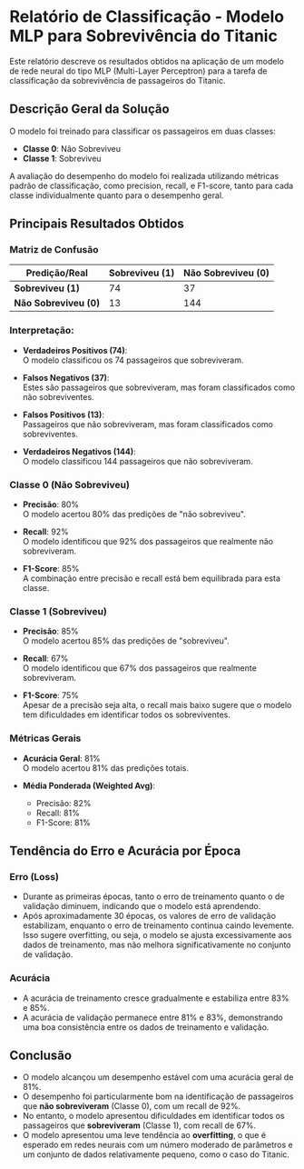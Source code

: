 # Relatório de Classificação - Modelo MLP para Sobrevivência do Titanic

Este relatório descreve os resultados obtidos na aplicação de um modelo de rede neural do tipo MLP (Multi-Layer Perceptron) para a tarefa de classificação da sobrevivência de passageiros do Titanic.

## Descrição Geral da Solução

O modelo foi treinado para classificar os passageiros em duas classes:
- **Classe 0**: Não Sobreviveu
- **Classe 1**: Sobreviveu

A avaliação do desempenho do modelo foi realizada utilizando métricas padrão de classificação, como precision, recall, e F1-score, tanto para cada classe individualmente quanto para o desempenho geral.

## Principais Resultados Obtidos

### Matriz de Confusão

| Predição/Real         | Sobreviveu (1) | Não Sobreviveu (0) |
|-----------------------|----------------|--------------------|
| **Sobreviveu (1)**     | 74             | 37                 |
| **Não Sobreviveu (0)** | 13             | 144                |

### Interpretação:

- **Verdadeiros Positivos (74)**:  
  O modelo classificou os 74 passageiros que sobreviveram.
  
- **Falsos Negativos (37)**:  
  Estes são passageiros que sobreviveram, mas foram classificados como não sobreviventes.
  
- **Falsos Positivos (13)**:  
  Passageiros que não sobreviveram, mas foram classificados como sobreviventes.
  
- **Verdadeiros Negativos (144)**:  
  O modelo classificou 144 passageiros que não sobreviveram.


### Classe 0 (Não Sobreviveu)
- **Precisão**: 80%  
  O modelo acertou 80% das predições de "não sobreviveu".
  
- **Recall**: 92%  
  O modelo identificou que 92% dos passageiros que realmente não sobreviveram.
  
- **F1-Score**: 85%  
  A combinação entre precisão e recall está bem equilibrada para esta classe.

### Classe 1 (Sobreviveu)
- **Precisão**: 85%  
  O modelo acertou 85% das predições de "sobreviveu".
  
- **Recall**: 67%  
  O modelo identificou que 67% dos passageiros que realmente sobreviveram.
  
- **F1-Score**: 75%  
  Apesar de a precisão seja alta, o recall mais baixo sugere que o modelo tem dificuldades em identificar todos os sobreviventes.

### Métricas Gerais
- **Acurácia Geral**: 81%  
  O modelo acertou 81% das predições totais.
  
- **Média Ponderada (Weighted Avg)**:
  - Precisão: 82%
  - Recall: 81%
  - F1-Score: 81%

## Tendência do Erro e Acurácia por Época

### Erro (Loss)
- Durante as primeiras épocas, tanto o erro de treinamento quanto o de validação diminuem, indicando que o modelo está aprendendo.
- Após aproximadamente 30 épocas, os valores de erro de validação estabilizam, enquanto o erro de treinamento continua caindo levemente. Isso sugere overfitting, ou seja, o modelo se ajusta excessivamente aos dados de treinamento, mas não melhora significativamente no conjunto de validação.

### Acurácia
- A acurácia de treinamento cresce gradualmente e estabiliza entre 83% e 85%.
- A acurácia de validação permanece entre 81% e 83%, demonstrando uma boa consistência entre os dados de treinamento e validação.

## Conclusão

- O modelo alcançou um desempenho estável com uma acurácia geral de 81%.
- O desempenho foi particularmente bom na identificação de passageiros que **não sobreviveram** (Classe 0), com um recall de 92%.
- No entanto, o modelo apresentou dificuldades em identificar todos os passageiros que **sobreviveram** (Classe 1), com recall de 67%.
- O modelo apresentou uma leve tendência ao **overfitting**, o que é esperado em redes neurais com um número moderado de parâmetros e um conjunto de dados relativamente pequeno, como o caso do Titanic.

